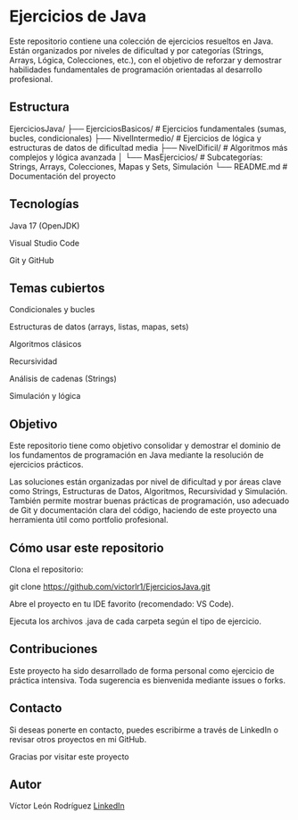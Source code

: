 # Ejercicios de Java

Este repositorio contiene una colección de ejercicios resueltos en Java. Están organizados por niveles de dificultad y por categorías (Strings, Arrays, Lógica, Colecciones, etc.), con el objetivo de reforzar y demostrar habilidades fundamentales de programación orientadas al desarrollo profesional.

## Estructura

EjerciciosJava/
├── EjerciciosBasicos/            # Ejercicios fundamentales (sumas, bucles, condicionales)
├── NivelIntermedio/              # Ejercicios de lógica y estructuras de datos de dificultad media
├── NivelDificil/                 # Algoritmos más complejos y lógica avanzada
│   └── MasEjercicios/            # Subcategorías: Strings, Arrays, Colecciones, Mapas y Sets, Simulación
└── README.md                     # Documentación del proyecto

## Tecnologías 

Java 17 (OpenJDK)

Visual Studio Code

Git y GitHub

## Temas cubiertos

Condicionales y bucles

Estructuras de datos (arrays, listas, mapas, sets)

Algoritmos clásicos

Recursividad

Análisis de cadenas (Strings)

Simulación y lógica

## Objetivo

Este repositorio tiene como objetivo consolidar y demostrar el dominio de los fundamentos de programación en Java mediante la resolución de ejercicios prácticos.

Las soluciones están organizadas por nivel de dificultad y por áreas clave como Strings, Estructuras de Datos, Algoritmos, Recursividad y Simulación. También permite mostrar buenas prácticas de programación, uso adecuado de Git y documentación clara del código, haciendo de este proyecto una herramienta útil como portfolio profesional.

## Cómo usar este repositorio

Clona el repositorio:

git clone https://github.com/victorlr1/EjerciciosJava.git

Abre el proyecto en tu IDE favorito (recomendado: VS Code).

Ejecuta los archivos .java de cada carpeta según el tipo de ejercicio.

## Contribuciones

Este proyecto ha sido desarrollado de forma personal como ejercicio de práctica intensiva. Toda sugerencia es bienvenida mediante issues o forks.

## Contacto

Si deseas ponerte en contacto, puedes escribirme a través de LinkedIn o revisar otros proyectos en mi GitHub.

Gracias por visitar este proyecto
## Autor

Víctor León Rodríguez
[LinkedIn](https://www.linkedin.com/in/victorlrl) 
